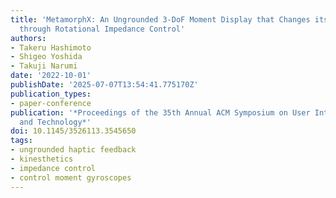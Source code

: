 ```yaml
---
title: 'MetamorphX: An Ungrounded 3-DoF Moment Display that Changes its Physical Properties
  through Rotational Impedance Control'
authors:
- Takeru Hashimoto
- Shigeo Yoshida
- Takuji Narumi
date: '2022-10-01'
publishDate: '2025-07-07T13:54:41.775170Z'
publication_types:
- paper-conference
publication: '*Proceedings of the 35th Annual ACM Symposium on User Interface Software
  and Technology*'
doi: 10.1145/3526113.3545650
tags:
- ungrounded haptic feedback
- kinesthetics
- impedance control
- control moment gyroscopes
---
```

